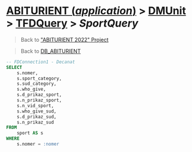 # [ABITURIENT (*application*)](../../app_abiturient_2022.md) > [DMUnit](../DMUnit.md) > [TFDQuery](TDFQuery.md) > *SportQuery*

> Back to ["ABITURIENT 2022" Project](/README.md)

> Back to [DB_ABITURIENT](../../../db/db_abiturient_2022.md)

```sql
-- FDConnection1 - Decanat
SELECT
    s.nomer,
    s.sport_category,
    s.sud_category,
    s.who_give,
    s.d_prikaz_sport,
    s.n_prikaz_sport,
    s.n_vid_sport,
    s.who_give_sud,
    s.d_prikaz_sud,
    s.n_prikaz_sud
FROM
    sport AS s
WHERE
    s.nomer = :nomer
```